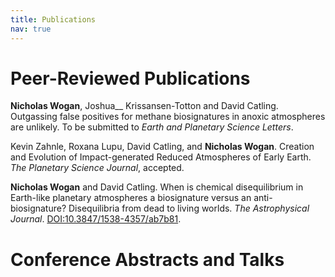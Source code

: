 ```yaml
---
title: Publications
nav: true
---
```


# Peer-Reviewed Publications

**Nicholas Wogan**, Joshua__ Krissansen-Totton and David Catling. Outgassing false positives for methane biosignatures in anoxic atmospheres are unlikely. To be submitted to *Earth and Planetary Science Letters*.

Kevin Zahnle, Roxana Lupu, David Catling, and **Nicholas Wogan**. Creation and Evolution of Impact-generated Reduced Atmospheres of Early Earth. *The Planetary Science Journal*, accepted.

**Nicholas Wogan** and David Catling. When is chemical disequilibrium in Earth-like planetary atmospheres a biosignature versus an anti-biosignature? Disequilibria from dead to living worlds. *The Astrophysical Journal*. [DOI:10.3847/1538-4357/ab7b81](https://doi.org/10.3847/1538-4357/ab7b81).

# Conference Abstracts and Talks
